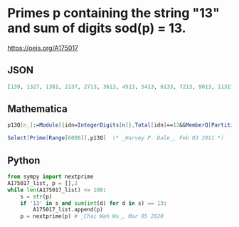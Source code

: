 # Primes p containing the string "13" and sum of digits sod\(p\) \= 13\.
https://oeis.org/A175017
## JSON
```JSON
[139, 1327, 1381, 2137, 2713, 3613, 4513, 5413, 6133, 7213, 9013, 11317, 11353, 12613, 13009, 13063, 13171, 13441, 13513, 13711, 15313, 18013, 21613, 24133, 26113, 31333, 31513, 32413, 34213, 36013, 41341, 41413, 44131, 45013, 51133, 53113, 54013]
```
## Mathematica
```Mathematica
p13Q[n_]:=Module[{idn=IntegerDigits[n]},Total[idn]==13&&MemberQ[Partition[idn,2,1],{1,3}]]
```
```Mathematica
Select[Prime[Range[6000]],p13Q]  (* _Harvey P. Dale_, Feb 03 2011 *)
```
## Python
```Python
from sympy import nextprime
A175017_list, p = [],2
while len(A175017_list) <= 100:
    s = str(p)
    if '13' in s and sum(int(d) for d in s) == 13:
        A175017_list.append(p)
    p = nextprime(p) # _Chai Wah Wu_, Mar 05 2020
```
